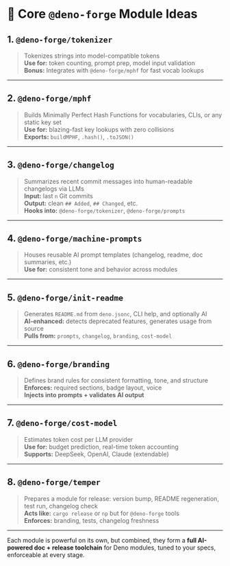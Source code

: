 # 🧱 Core `@deno-forge` Module Ideas

## 1. `@deno-forge/tokenizer`
> Tokenizes strings into model-compatible tokens  
**Use for:** token counting, prompt prep, model input validation  
**Bonus:** Integrates with `@deno-forge/mphf` for fast vocab lookups

---

## 2. `@deno-forge/mphf`
> Builds Minimally Perfect Hash Functions for vocabularies, CLIs, or any static key set  
**Use for:** blazing-fast key lookups with zero collisions  
**Exports:** `buildMPHF`, `.hash()`, `.toJSON()`

---

## 3. `@deno-forge/changelog`
> Summarizes recent commit messages into human-readable changelogs via LLMs  
**Input:** last `n` Git commits  
**Output:** clean `## Added`, `## Changed`, etc.  
**Hooks into:** `@deno-forge/tokenizer`, `@deno-forge/prompts`

---

## 4. `@deno-forge/machine-prompts`
> Houses reusable AI prompt templates (changelog, readme, doc summaries, etc.)  
**Use for:** consistent tone and behavior across modules

---

## 5. `@deno-forge/init-readme`
> Generates `README.md` from `deno.jsonc`, CLI help, and optionally AI  
**AI-enhanced:** detects deprecated features, generates usage from source  
**Pulls from:** `prompts`, `changelog`, `branding`, `cost-model`

---

## 6. `@deno-forge/branding`
> Defines brand rules for consistent formatting, tone, and structure  
**Enforces:** required sections, badge layout, voice  
**Injects into prompts + validates AI output**

---

## 7. `@deno-forge/cost-model`
> Estimates token cost per LLM provider  
**Use for:** budget prediction, real-time token accounting  
**Supports:** DeepSeek, OpenAI, Claude (extendable)

---

## 8. `@deno-forge/temper`
> Prepares a module for release: version bump, README regeneration, test run, changelog check  
**Acts like:** `cargo release` or `np` but for `@deno-forge` tools  
**Enforces:** branding, tests, changelog freshness

---

Each module is powerful on its own, but combined, they form a **full AI-powered doc + release toolchain** for Deno modules, tuned to your specs, enforceable at every stage.
